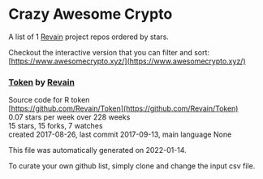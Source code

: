 # Crazy Awesome Crypto
A list of 1 [Revain](https://github.com/Revain) project repos ordered by stars.  

Checkout the interactive version that you can filter and sort: 
[https://www.awesomecrypto.xyz/](https://www.awesomecrypto.xyz/)  


### [Token](https://github.com/Revain/Token) by [Revain](https://github.com/Revain)  
Source code for R token  
[https://github.com/Revain/Token](https://github.com/Revain/Token)  
0.07 stars per week over 228 weeks  
15 stars, 15 forks, 7 watches  
created 2017-08-26, last commit 2017-09-13, main language None  


This file was automatically generated on 2022-01-14.  

To curate your own github list, simply clone and change the input csv file.  